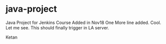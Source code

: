 # java-project
Java Project for Jenkins Course
Added in Nov18
One More line added.
Cool. 
Let me see. 
This should finally trigger in LA server.
>>>>
Ketan

